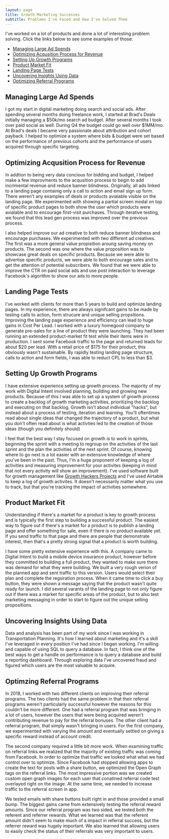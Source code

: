 ```yaml
---
layout: page
title: Growth Marketing Successes
subtitle: Problems I've Faced and How I've Solved Them
---
```


I've worked on a lot of products and done a lot of interesting problem solving. Click the links below to see some examples of those:
- [Managing Large Ad Spends](#managing-large-ad-spends)
- [Optimizing Acqusition Process for Revenue](#optimizing-acquisition-process-for-revenue)
- [Setting Up Growth Programs](#setting-up-growth-programs)
- [Product Market Fit](#product-market-fit)
- [Landing Page Tests](#landing-page-tests)
- [Uncovering Insights Using Data](#uncovering-insights-using-data)
- [Optimizing Referral Programs](#optimizing-referral-programs)


## Managing Large Ad Spends
I got my start in digital marketing doing search and social ads. After spending several months doing freelance work, I started at Brad's Deals initially managing a $50k/mo search ad budget. After several months I took over paid social as well. During Q4 the budget could go well over $1MM/mo. At Brad's deals I became very passionate about attribution and cohort payback. I helped to optimize a system where bids & budget were set based on the performance of previous cohorts and the performance of users acquired through specific targeting. 

## Optimizing Acqusition Process for Revenue

In addtion to being very data concious for bidding and budget, I helped make a few improvments to the acqusition process to begin to add incrimental revenue and reduce banner blindness. Originally, all ads linked to a landing page containig only a call to action and email sign up form. There weren't any examples of deals or products avialable visible on the landing page. We experimented with showing a partial screen modal on top of specific product pages to both show the user which products were avialable and to encourage first-visit purchases. Through iterative testing, we found that this lead gen process was improved over the previous process. 

I also helped improve our ad creative to both reduce banner blindness and encourage purchases. We experimented with two different ad creatives. The first was a more general value propisition aroung saving money on products. The second was one where the value proposition was to showcase great deals on specific products. Because we were able to advertise specific products, we were able to both encourage sales and to get the attention of potential subscribers. We found that we were able to improve the CTR on paid social ads and use post interaction to leverage Facebook's algorithm to show our ads to more people. 

## Landing Page Tests

I've worked with clients for more than 5 years to build and optimize landing pages. In my experience, there are always signifcant gains to be made by testing calls to action, form strucure and unique selling propsitions. Improving the landing page experience and efficiency can lead to huge gains in Cost Per Lead. I worked with a luxury homegood company to generate pre-sales for a line of product they were launching. They had been running an extended product-market fit test while their items were in production. I sent some Facebook traffic to the page and returned leads for about $20 per lead. With a retail price of $175 for their product, this obviously wasn't sustainable. By rapidly testing landing page structure, calls to action and form fields, I was able to reduct CPL to less than $3.

## Setting Up Growth Programs

I have extensive experience setting up growth process. The majority of my work with Digital Intent involved planning, building and growing new products. Because of this I was able to set up a system of growth process to create a backlog of growth marketing activities, prioritizing the backlog and executing on that backlog. Growth isn't about individual "hacks", but instead about a process of testing, iteration and learning. You'll oftentimes read about single ideas that changed the trajectory of a product, but what you don't often read about is what activties led to the creation of those ideas (though you definitely should)

I feel that the best way I stay focused on growth is to work in sprints, beginning the sprint with a meeting to regroup on the activities of the last sprint and the plan the activities of the next sprint. Of course, knowing where to go next is a lot easier with an extensive knowledge of where you've been in the past. Thus, I'm a huge proponent of keeping a log of activities and measuring improvement for your activites (keeping in mind that not every activity will show an improvement). I've used software built for growth management like [Growth Hackers Projects](https://projects.growthhackers.com/) and I've used Airtable to keep a log of growth activites. It doesn't necessarily matter what you use to track, but that you're tracking the impact of activities somewhere.  

## Product Market Fit

Understanding if there's a market for a product is key to growth process and is typically the first step to building a successful product. The easiest way to figure out if there's a market for a product is to publish a landing page and offer something for sale, even if there is no product available yet. If you send traffic to that page and there are people that demonstrate interest, then that's a pretty strong signal that a product is worth building. 

I have some pretty extensive experience with this. A company came to Digital Intent to build a mobile device insurance product, however before they committed to building a full product, they wanted to make sure there was demand for what they were building. We built a very rough verion of the planned app and sent traffic to this version. Users would select their plan and complete the regsiration process. When it came time to click a buy button, they were shown a message saying that the product wasn't quite ready for launch. I did several varants of the landing page to not only figure out if there was a market for specific areas of the product, but to also test marketing messaging in order to start to figure out the unique selling propositions. 

## Uncovering Insights Using Data

Data and analysis has been part of my work since I was working in Transportation Planning. It's how I learned about marketing and it's a skill I've leveraged in every position I've had since I began working. I'm willing and capable of using SQL to query a database. In fact, I think one of the best ways to get a handle on performance is to query a database and build a reporting dashboard. Through exploring data I've uncovered fraud and figured which users are the most valuable to acquire. 

## Optimzing Referral Programs

In 2018, I worked with two different clients on improving their referral programs. The two clients had the same problem in that their referral programs weren't particularly successful however the reasons for this couldn't be more different. One had a referral program that was bringing in a lot of users, however the users that were being acquired weren't contributing revenue to pay for the referral bonuses. The other client had a referral program, that simply wasn't bringing in users. For the first company, we experimented with varying the amount and eventually settled on giving a specific reward instead of account credit. 

The second company required a little bit more work. When examining traffic on referral links we realized that the majority of existing traffic was coming from Facebook. In order to optimize that traffic we looked what what we had control over to optimize. Since Facebook had stopped allowing apps to create the text for posts with a share button, we optimized the Open Graph  tags on the referral links. The most impressive portion was we created custom open graph images for each user that conatined referral code test overlayed right on the image. At the same time, we needed to increase traffic to the referral screen in app. 

We tested emails with share buttons built right in and those provided a small bump. The biggest gains came from extensively testing the referral reward amounts. Since our referral program was two sided, we tested both the referent and referrer rewards. What we learned was that the referent amount didn't seem to make much of a impact in referral success, but the referrer reward was hugely important. We also learned that allowing users to easily check the status of their referrals was very important to users. 
